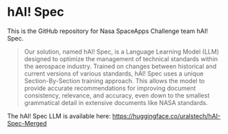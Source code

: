 # hAI! Spec

This is the GitHub repository for Nasa SpaceApps Challenge team hAI! Spec.

> Our solution, named hAI! Spec, is a Language Learning Model (LLM) designed to optimize the management of technical standards within the aerospace industry. Trained on changes between historical and current versions of various standards, hAI! Spec uses a unique Section-By-Section training approach. This allows the model to provide accurate recommendations for improving document consistency, relevance, and accuracy, even down to the smallest grammatical detail in extensive documents like NASA standards.

The hAI! Spec LLM is available here: <https://huggingface.co/uralstech/hAI-Spec-Merged>